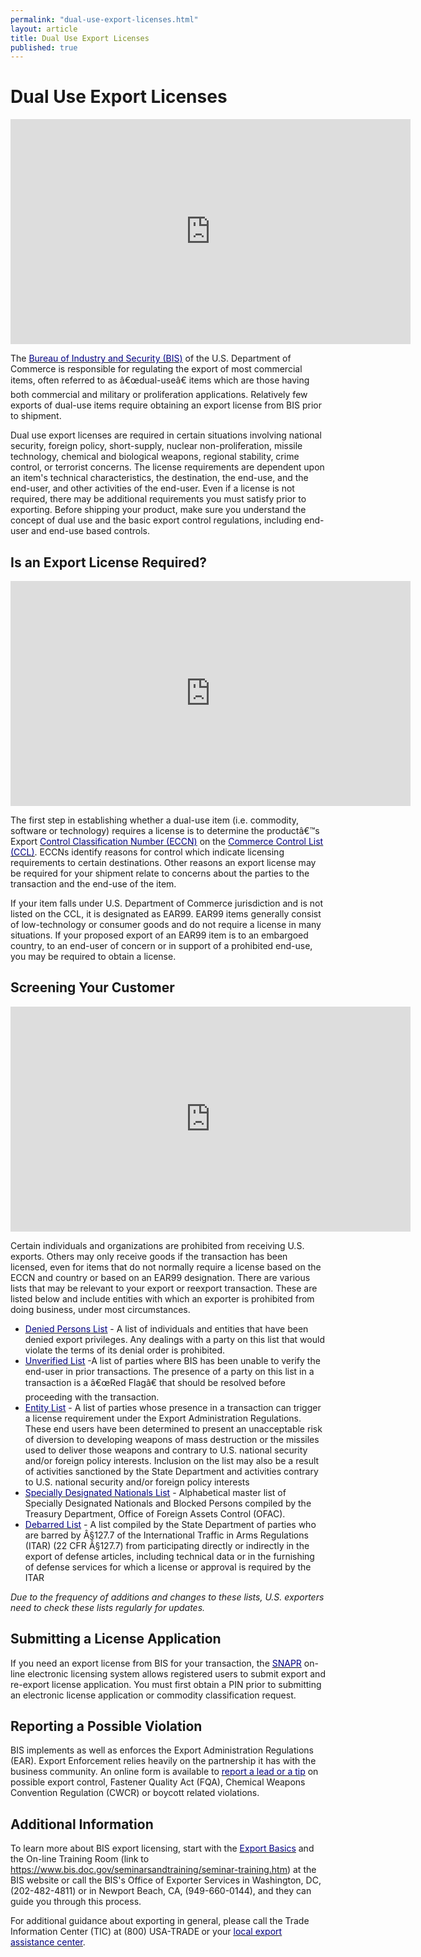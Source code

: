 ```yaml
---
permalink: "dual-use-export-licenses.html"
layout: article
title: Dual Use Export Licenses 
published: true
---
```



<html xmlns="http://www.w3.org/1999/xhtml">
<head>
<title>Dual Use Export Licenses</title><meta http-equiv="Content-Type" content="text/html; charset=UTF-8" /></head>
<body>
<h1>Dual Use Export Licenses</h1>
<div class="ms-rtestate-read ms-rte-embedcode ms-rte-embedil ms-rtestate-notify"><iframe width="640" height="360" src="http://www.youtube.com/embed/G-pNIlvlMvE?feature=player_embedded" frameborder="0"></iframe> </div><p> </p><p>The <a href="http://www.bis.doc.gov/"><span style="text-decoration:underline;"><font color="#000080">Bureau of Industry and Security (BIS)</font></span></a> of the U.S. Department of Commerce is responsible for regulating the export of most commercial items, often referred to as â€œdual-useâ€ items which are those having both commercial and military or proliferation applications. Relatively few exports of dual-use items require obtaining an export license from BIS prior to shipment. </p><p>Dual use export licenses are required in certain situations involving national security, foreign policy, short-supply, nuclear non-proliferation, missile technology, chemical and biological weapons, regional stability, crime control, or terrorist concerns. The license requirements are dependent upon an item's technical characteristics, the destination, the end-use, and the end-user, and other activities of the end-user. Even if a license is not required, there may be additional requirements you must satisfy prior to exporting. Before shipping your product, make sure you understand the concept of dual use and the basic export control regulations, including end-user and end-use based controls.</p><h2>Is an Export License Required?</h2><div class="ms-rtestate-read ms-rte-embedcode ms-rte-embedil ms-rtestate-notify"><iframe width="640" height="360" src="http://www.youtube.com/embed/irrcNlBT28w?feature=player_embedded" frameborder="0"></iframe> </div><p> </p><p>The first step in establishing whether a dual-use item (i.e. commodity, software or technology) requires a license is to determine the productâ€™s Export <a href="/logistics/eg_main_018803.asp"><span style="text-decoration:underline;"><font color="#000080">Control Classification Number (ECCN)</font></span></a> on the <a href="http://www.access.gpo.gov/bis/ear/pdf/indexccl.pdf"><span style="text-decoration:underline;"><font color="#000080">Commerce Control List (CCL)</font></span></a>. ECCNs identify reasons for control which indicate licensing requirements to certain destinations. Other reasons an export license may be required for your shipment relate to concerns about the parties to the transaction and the end-use of the item. </p><p>If your item falls under U.S. Department of Commerce jurisdiction and is not listed on the CCL, it is designated as EAR99. EAR99 items generally consist of low-technology or consumer goods and do not require a license in many situations. If your proposed export of an EAR99 item is to an embargoed country, to an end-user of concern or in support of a prohibited end-use, you may be required to obtain a license.</p><h2>Screening Your Customer</h2><div class="ms-rtestate-read ms-rte-embedcode ms-rte-embedil ms-rtestate-notify s4-wpActive"><iframe width="640" height="360" src="http://www.youtube.com/embed/7vHypoTrN-M?feature=player_embedded" frameborder="0"></iframe> </div><p> </p><p>Certain individuals and organizations are prohibited from receiving U.S. exports. Others may only receive goods if the transaction has been licensed, even for items that do not normally require a license based on the ECCN and country or based on an EAR99 designation. There are various lists that may be relevant to your export or reexport transaction. These are listed below and include entities with which an exporter is prohibited from doing business, under most circumstances.</p><ul><li><a href="http://www.bis.doc.gov/dpl/Default.shtm"><span style="text-decoration:underline;"><font color="#000080">Denied Persons List</font></span></a> - A list of individuals and entities that have been denied export privileges. Any dealings with a party on this list that would violate the terms of its denial order is prohibited. </li><li><a href="http://www.bis.doc.gov/Enforcement/UnverifiedList/unverified_parties.html"><span style="text-decoration:underline;"><font color="#000080">Unverified List</font></span></a> -A list of parties where BIS has been unable to verify the end-user in prior transactions. The presence of a party on this list in a transaction is a â€œRed Flagâ€ that should be resolved before proceeding with the transaction. </li><li><a href="http://www.bis.doc.gov/Entities/Default.htm"><span style="text-decoration:underline;"><font color="#000080">Entity List</font></span></a> - A list of parties whose presence in a transaction can trigger a license requirement under the Export Administration Regulations. These end users have been determined to present an unacceptable risk of diversion to developing weapons of mass destruction or the missiles used to deliver those weapons and contrary to U.S. national security and/or foreign policy interests. Inclusion on the list may also be a result of activities sanctioned by the State Department and activities contrary to U.S. national security and/or foreign policy interests </li><li><a href="http://www.treasury.gov/resource-center/sanctions/SDN-List/Pages/default.aspx"><span style="text-decoration:underline;"><font color="#000080">Specially Designated Nationals List</font></span></a> - Alphabetical master list of Specially Designated Nationals and Blocked Persons compiled by the Treasury Department, Office of Foreign Assets Control (OFAC). </li><li><a href="http://www.pmddtc.state.gov/compliance/debar.html"><span style="text-decoration:underline;"><font color="#000080">Debarred List</font></span></a> - A list compiled by the State Department of parties who are barred by Â§127.7 of the International Traffic in Arms Regulations (ITAR) (22 CFR Â§127.7) from participating directly or indirectly in the export of defense articles, including technical data or in the furnishing of defense services for which a license or approval is required by the ITAR</li></ul>

<em><p>Due to the frequency of additions and changes to these lists, U.S. exporters need to check these lists regularly for updates. </p>
</em><h2>Submitting a License Application</h2><p>If you need an export license from BIS for your transaction, the <a href="http://www.bis.doc.gov/snap/index.htm"><span style="text-decoration:underline;"><font color="#000080">SNAPR</font></span></a> on-line electronic licensing system allows registered users to submit export and re-export license application. You must first obtain a PIN prior to submitting an electronic license application or commodity classification request.</p><h2>Reporting a Possible Violation</h2><p>BIS implements as well as enforces the Export Administration Regulations (EAR). Export Enforcement relies heavily on the partnership it has with the business community. An online form is available to <a href="https://www.bis.doc.gov/forms/eeleadsntips.html"><span style="text-decoration:underline;"><font color="#000080">report a lead or a tip</font></span></a> on possible export control, Fastener Quality Act (FQA), Chemical Weapons Convention Regulation (CWCR) or boycott related violations.</p><h2>Additional Information</h2><p>To learn more about BIS export licensing, start with the <a href="http://www.bis.doc.gov/licensing/exportingbasics.htm"><span style="text-decoration:underline;"><font color="#000080">Export Basics</font></span></a> and the On-line Training Room (link to <a href="https://www.bis.doc.gov/seminarsandtraining/seminar-training.htm"><span style="text-decoration:underline;"><font color="#000080">https://www.bis.doc.gov/seminarsandtraining/seminar-training.htm</font></span></a>) at the BIS website or call the BIS's Office of Exporter Services in Washington, DC, (202-482-4811) or in Newport Beach, CA, (949-660-0144), and they can guide you through this process. </p><p>For additional guidance about exporting in general, please call the Trade Information Center (TIC) at (800) USA-TRADE<strong> </strong>or your <a href="http://www.export.gov/eac"><span style="text-decoration:underline;"><font color="#000080">local export assistance center</font></span></a>.​</p><br />
</head>
</body>
